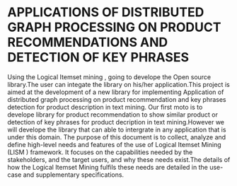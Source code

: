 APPLICATIONS OF DISTRIBUTED GRAPH PROCESSING ON PRODUCT RECOMMENDATIONS AND DETECTION OF KEY PHRASES
=======================================================================================================

Using the Logical Itemset mining , going to develope the Open source library.The user can integate the library on his/her application.This project is aimed at the development of a new library for implementing Application of distributed graph processing on product recommendation and key phrases detection for product description in text mining.
     Our first moto is to develope library for product recommendation to show similar product or detection of key phrases for product decription in text mining.However we will develope the library that can able to intergrate in any application that is under this domain.
     The purpose of this document is to collect, analyze and define high-level needs and features of the use of Logical Itemset Mining (LISM ) framework. It focuses on the capabilities needed by the stakeholders, and the target users, and why these needs exist.The details of how the Logical Itemset Mining fulfils these needs are detailed in the use-case and supplementary specifications.
